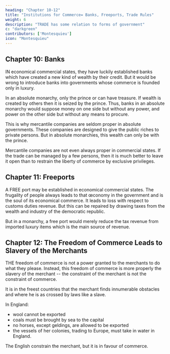 ```yaml
---
heading: "Chapter 10-12"
title: "Institutions for Commerce= Banks, Freeports, Trade Rules"
weight: 6
description: "TRADE has some relation to forms of government"
c: "darkgreen"
contributors: ['Montesquieu']
icon: "Montesquieu"
---
```





## Chapter 10: Banks

IN economical commercial states, they have luckily established banks which have created a new kind of wealth by their credit. But it would be wrong to introduce banks into governments whose commerce is founded only in luxury.

In an absolute monarchy, only the prince or can have treasure. If wealth is created by others then it is seized by the prince. Thus, banks in an absolute monarchy would suppose money on one side but without any power, and power on the other side but without any means to procure.

This is why mercantile companies are seldom proper in absolute governments. These companies are designed to give the public riches to private persons.  But in absolute monarchies, this wealth can only be with the prince. 

Mercantile companies are not even always proper in commercial states. If the trade can be managed by a few persons, then it is much better to leave it open than to restrain the liberty of commerce by exclusive privileges. 



## Chapter 11: Freeports

A FREE port may be established in economical commercial states. The frugality of people always leads to that œconomy in the government and is the soul of its economical commerce. It leads to loss with respect to customs duties revenue. But this can be repaired by drawing taxes from the wealth and industry of the democratic republic. 

But in a monarchy, a free port would merely reduce the tax revenue from imported luxury items which is the main source of revenue. 
<!-- 
this would be a step of this kind must be opposite to reason; for it could have no other effect, than to ease luxury of the weight of taxes. This would be depriving itself of the only advantage that luxury can procure, and of the only curb which, in a constitution like this, it is can receive.
 -->



## Chapter 12: The Freedom of Commerce Leads to Slavery of the Merchants

THE freedom of commerce is not a power granted to the merchants to do what they please. Instead, this freedom of commerce is more properly the slavery of the merchant -- the constraint of the merchant is not the constraint of commerce.

It is in the freest countries that the merchant finds innumerable obstacles and where he is as crossed by laws like a slave.

In England:
- wool cannot be exported
- coals must be brought by sea to the capital
- no horses, except geldings, are allowed to be exported
- the vessels of her colonies, trading to Europe, must take in water in England.

The English constrain the merchant, but it is in favour of commerce. 
